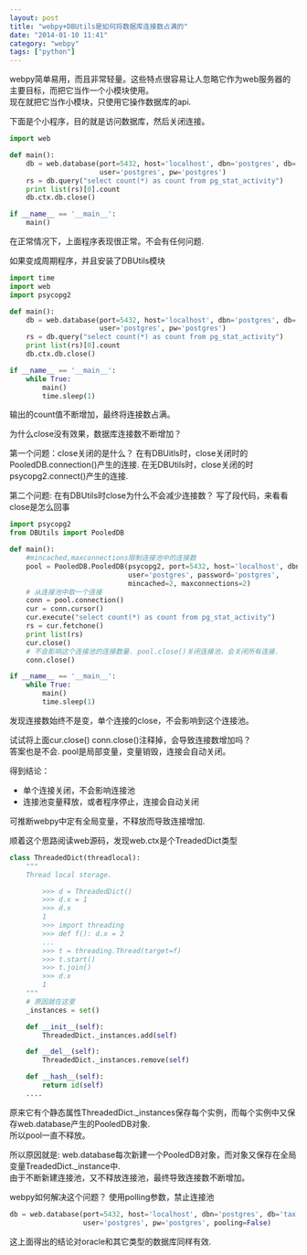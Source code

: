 ```yaml
---
layout: post
title: "webpy+DBUtils是如何将数据库连接数占满的"
date: "2014-01-10 11:41"
category: "webpy"
tags: ["python"]
---
```


webpy简单易用，而且非常轻量。这些特点很容易让人忽略它作为web服务器的主要目标，而把它当作一个小模块使用。  
现在就把它当作小模块，只使用它操作数据库的api.

下面是个小程序，目的就是访问数据库，然后关闭连接。

```python
import web

def main():
    db = web.database(port=5432, host='localhost', dbn='postgres', db='tax',
                      user='postgres', pw='postgres')
    rs = db.query("select count(*) as count from pg_stat_activity")
    print list(rs)[0].count
    db.ctx.db.close()

if __name__ == '__main__':
    main()
```
在正常情况下，上面程序表现很正常。不会有任何问题.

如果变成周期程序，并且安装了DBUtils模块

```python
import time
import web
import psycopg2

def main():
    db = web.database(port=5432, host='localhost', dbn='postgres', db='tax',
                      user='postgres', pw='postgres')
    rs = db.query("select count(*) as count from pg_stat_activity")
    print list(rs)[0].count
    db.ctx.db.close()

if __name__ == '__main__':
    while True:
        main()
        time.sleep(1)
```
输出的count值不断增加，最终将连接数占满。

为什么close没有效果，数据库连接数不断增加？

第一个问题：close关闭的是什么？
在有DBUitls时，close关闭时的PooledDB.connection()产生的连接.
在无DBUtils时，close关闭的时psycopg2.connect()产生的连接.

第二个问题: 在有DBUtils时close为什么不会减少连接数？
写了段代码，来看看close是怎么回事

```python
import psycopg2
from DBUtils import PooledDB

def main():
    #mincached,maxconnections限制连接池中的连接数
    pool = PooledDB.PooledDB(psycopg2, port=5432, host='localhost', dbname='postgres', database='tax',
                             user='postgres', password='postgres',
                             mincached=2, maxconnections=2)
    # 从连接池中取一个连接
    conn = pool.connection()
    cur = conn.cursor()
    cur.execute("select count(*) as count from pg_stat_activity")
    rs = cur.fetchone()
    print list(rs)
    cur.close()
    # 不会影响这个连接池的连接数量. pool.close()关闭连接池，会关闭所有连接.
    conn.close()

if __name__ == '__main__':
    while True:
        main()
        time.sleep(1)
```
发现连接数始终不是变，单个连接的close，不会影响到这个连接池。

试试将上面cur.close() conn.close()注释掉，会导致连接数增加吗？  
答案也是不会. pool是局部变量，变量销毁，连接会自动关闭。  

得到结论：
* 单个连接关闭，不会影响连接池  
* 连接池变量释放，或者程序停止，连接会自动关闭  


可推断webpy中定有全局变量，不释放而导致连接增加.

顺着这个思路阅读web源码，发现web.ctx是个TreadedDict类型

```python
class ThreadedDict(threadlocal):
    """
    Thread local storage.

        >>> d = ThreadedDict()
        >>> d.x = 1
        >>> d.x
        1
        >>> import threading
        >>> def f(): d.x = 2
        ...
        >>> t = threading.Thread(target=f)
        >>> t.start()
        >>> t.join()
        >>> d.x
        1
    """
    # 原因就在这里
    _instances = set()

    def __init__(self):
        ThreadedDict._instances.add(self)

    def __del__(self):
        ThreadedDict._instances.remove(self)

    def __hash__(self):
        return id(self)
    ....
```
原来它有个静态属性ThreadedDict._instances保存每个实例，而每个实例中又保存web.database产生的PooledDB对象.  
所以pool一直不释放。  

所以原因就是: web.database每次新建一个PooledDB对象，而对象又保存在全局变量TreadedDict._instance中.  
由于不断新建连接池，又不释放连接池，最终导致连接数不断增加。  


webpy如何解决这个问题？
使用polling参数，禁止连接池

```python
db = web.database(port=5432, host='localhost', dbn='postgres', db='tax',
                  user='postgres', pw='postgres', pooling=False)
```
这上面得出的结论对oracle和其它类型的数据库同样有效.
